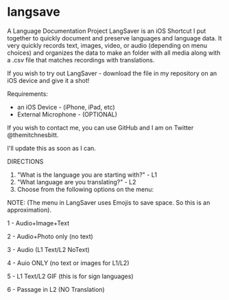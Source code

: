 # langsave
A Language Documentation Project
LangSaver is an iOS Shortcut I put together to quickly document and preserve languages and language data. 
It very quickly records text, images, video, or audio (depending on menu choices) and organizes the data to make an folder with all media along with a .csv file that matches recordings with translations.

If you wish to try out LangSaver - download the file in my repository on an iOS device and give it a shot!

Requirements:
- an iOS Device - (iPhone, iPad, etc)
- External Microphone - (OPTIONAL)

If you wish to contact me, you can use GitHub and I am on Twitter @themitchnesbitt.

I'll update this as soon as I can.

DIRECTIONS
1. "What is the language you are starting with?" - L1
2. "What language are you translating?" - L2
3. Choose from the following options on the menu:

NOTE: (The menu in LangSaver uses Emojis to save space. So this is an approximation).
   
   1 - Audio+Image+Text
   
   2 - Audio+Photo only (no text)
   
   3 - Audio (L1 Text/L2 NoText)
   
   4 - Auio ONLY (no text or images for L1/L2)
   
   5 - L1 Text/L2 GIF (this is for sign languages)
   
   6 - Passage in L2 (NO Translation)
